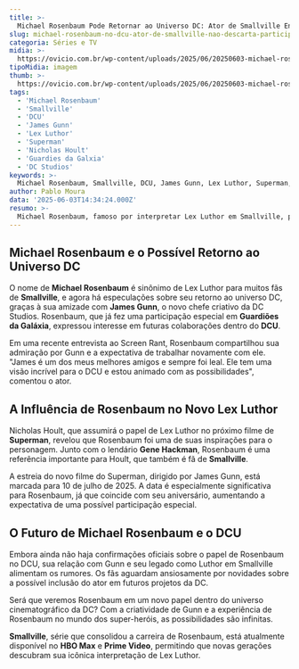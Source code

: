 ```yaml
---
title: >-
  Michael Rosenbaum Pode Retornar ao Universo DC: Ator de Smallville Entra no Radar
slug: michael-rosenbaum-no-dcu-ator-de-smallville-nao-descarta-participacao-na-franquia
categoria: Séries e TV
midia: >-
  https://ovicio.com.br/wp-content/uploads/2025/06/20250603-michael-rosenbaum-de-smallville-e-o-dcu.webp
tipoMidia: imagem
thumb: >-
  https://ovicio.com.br/wp-content/uploads/2025/06/20250603-michael-rosenbaum-de-smallville-e-o-dcu.webp
tags:
  - 'Michael Rosenbaum'
  - 'Smallville'
  - 'DCU'
  - 'James Gunn'
  - 'Lex Luthor'
  - 'Superman'
  - 'Nicholas Hoult'
  - 'Guardies da Galxia'
  - 'DC Studios'
keywords: >-
  Michael Rosenbaum, Smallville, DCU, James Gunn, Lex Luthor, Superman, Nicholas Hoult, Guardiões da Galáxia, DC Studios
author: Pablo Moura
data: '2025-06-03T14:34:24.000Z'
resumo: >-
  Michael Rosenbaum, famoso por interpretar Lex Luthor em Smallville, pode integrar o novo universo DC sob a direção de James Gunn. A amizade do ator com Gunn alimenta especulações sobre seu potencial retorno ao mundo dos super-heróis.
---
```


## Michael Rosenbaum e o Possível Retorno ao Universo DC

O nome de **Michael Rosenbaum** é sinônimo de Lex Luthor para muitos fãs de **Smallville**, e agora há especulações sobre seu retorno ao universo DC, graças à sua amizade com **James Gunn**, o novo chefe criativo da DC Studios. Rosenbaum, que já fez uma participação especial em **Guardiões da Galáxia**, expressou interesse em futuras colaborações dentro do **DCU**.

Em uma recente entrevista ao Screen Rant, Rosenbaum compartilhou sua admiração por Gunn e a expectativa de trabalhar novamente com ele. "James é um dos meus melhores amigos e sempre foi leal. Ele tem uma visão incrível para o DCU e estou animado com as possibilidades", comentou o ator.

## A Influência de Rosenbaum no Novo Lex Luthor

Nicholas Hoult, que assumirá o papel de Lex Luthor no próximo filme de **Superman**, revelou que Rosenbaum foi uma de suas inspirações para o personagem. Junto com o lendário **Gene Hackman**, Rosenbaum é uma referência importante para Hoult, que também é fã de **Smallville**.

A estreia do novo filme do Superman, dirigido por James Gunn, está marcada para 10 de julho de 2025. A data é especialmente significativa para Rosenbaum, já que coincide com seu aniversário, aumentando a expectativa de uma possível participação especial.

## O Futuro de Michael Rosenbaum e o DCU

Embora ainda não haja confirmações oficiais sobre o papel de Rosenbaum no DCU, sua relação com Gunn e seu legado como Luthor em Smallville alimentam os rumores. Os fãs aguardam ansiosamente por novidades sobre a possível inclusão do ator em futuros projetos da DC.

Será que veremos Rosenbaum em um novo papel dentro do universo cinematográfico da DC? Com a criatividade de Gunn e a experiência de Rosenbaum no mundo dos super-heróis, as possibilidades são infinitas.

**Smallville**, série que consolidou a carreira de Rosenbaum, está atualmente disponível no **HBO Max** e **Prime Video**, permitindo que novas gerações descubram sua icônica interpretação de Lex Luthor.